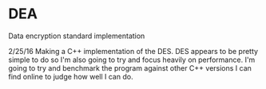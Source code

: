 # DEA
Data encryption standard implementation

2/25/16
Making a C++ implementation of the DES. DES appears to be pretty simple to do so I'm also going to try and focus heavily on performance. I'm going to try and benchmark the program against other C++ versions I can find online to judge how well I can do.
